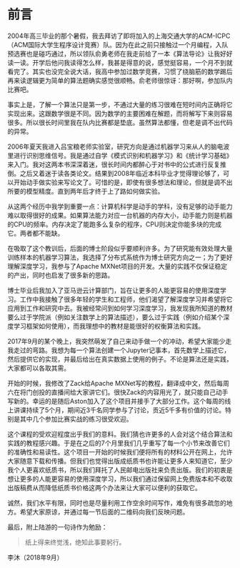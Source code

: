 # 前言

2004年高三毕业的那个暑假，我去拜访了即将加入的上海交通大学的ACM-ICPC（ACM国际大学生程序设计竞赛）队。因为在此之前只接触过一个月编程，入队预选赛也是碰巧通过，所以领队俞勇老师在我走前给了一本《算法导论》让我好好读一读。开学后他问我读得怎么样，我甚是得意的说，感觉挺容易，一个月不到就看完了。其实也没完全说大话，我高中参加过数学竞赛，习惯了绕脑筋的数学踢后再来读逻辑更为简单的算法题确实感觉很顺畅。俞老师很惊讶：那好啊，参加队内比赛吧。

事实上是，了解一个算法只是第一步，不通过大量的练习很难在短时间内正确将它实现出来。这跟数学很是不同。因为数学的主要困难在解题，而将解写下来则容易很多。所以很长时间里我在队内比赛都是垫底。虽然算法都懂，但老是调不出代码的异常。

2006年夏天我进入吕宝粮老师实验室，研究方向是通过机器学习来从人的脑电波里进行识别思维信号。我是通过自学《模式识别和机器学习》和《统计学习基础》来入门。我对这两本书深深着迷，很长时间内都醉心于对书中的公式进行反复推倒。之后又着迷于读各类论文。结果到2008年临近本科毕业才觉得理论够了，可以开始动手做实验来写论文了。可惜的是，即使有很多想法和理论，但就是调不出所要的模型精度。直到两年后才终于上了路如何做实验。

从这两个经历中我学到重要一点：计算机科学是动手的学科，没有足够的动手能力难以取得很好的成果。如果算法能力对应一台机器的内存大小，动手能力则是机器的CPU的频率。内存决定了能跑多么复杂的程序，CPU则决定你能多块的完成它。两者都不能缺。

在吸取了这个教训后，后面的博士阶段似乎要顺利许多。为了研究能有效处理大量训练样本的机器学习算法，我选择了分布式系统作为博士研究方向之一；为了更好理解深度学习，我参与了Apache MXNet项目的开发。大量的实践不仅保证稳定的产出，同时也启发了很多新的思路。

博士毕业后我加入了亚马逊云计算部门，旨在让更多的人能更容易的使用深度学习。工作中我接触了很多年轻的学生和工程师，他们渴望了解深度学习并希望将它应用到工作和研究中去。我被经常问到如何学习深度学习，我发现我所知道的教材要么过于学院派（例如关注数学上的算法描述），要么过于实践（例如介绍某个深度学习框架如何使用），而我理想中的教材是能很好的权衡算法和实践。

2017年9月的某个晚上，我突然萌发了自己来动手做一个的冲动，希望大家能少走我走过的弯路。我想为每一个算法创建一个Jupyter记事本，首先数学上描述它，然后提供它的实现，并最后给出在真实数据上使用的例子。不论是算法还是实践，大家都可以各取其需。

开始的时候，我修改了Zack给Apache MXNet写的教程，翻译成中文，然后每周六在将门创投的直播间给大家讲它们。很快Zack的内容用光了，就只能自己动手写新的。幸运的是随后Aston加入了这个项目并接手了大部分工作。这个每周的线上讲课持续了5个月，期间近3千名同学参与了讨论，贡近5千多有价值的讨论。特别是其中几个参加比赛实战的练习很受欢迎。

这个课程的受欢迎程度出乎我们的意料。我们猜也许更多的人会对这个结合算法和实践的教程感兴趣。于是在之后的7个月里我们几乎重写了每一个小节来改善它们的准确性和易读性。这个项目一开始的时候我们便将所有的材料公开在网上，允许大家随意下载和传播。但我们也觉得出版成纸质书也许能让更多人来知道它，至少我个人更喜欢纸质书，所以我们拜托了人民邮电出版社来负责出版。我们的初衷是想让更多的人能更容易的使用深度学习，所以我们通过保留网上免费版本和不收取出版稿费从而降低纸质书价格这两个办法来让大家可以便利的获取它。

诚然，我们水平有限，同时也是尽量利用工作空余时间写作，难免有很多疏忽的地方。希望大家原谅，并通过每一节后面的二维码向我们反映问题。

最后，附上陆游的一句诗作为勉励：

> 纸上得来终觉浅，绝知此事要躬行。

李沐（2018年9月）



